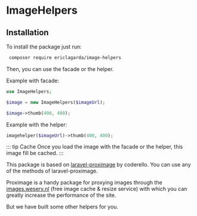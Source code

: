 # ImageHelpers


## Installation

To install the package just run:

```bash
 composer require ericlagarda/image-helpers
```


Then, you can use the facade or the helper.

Example with facade:

```php
use ImageHelpers;

$image = new ImageHelpers($imageUrl);

$image->thumb(400, 400);
```

Example with the helper:

```php
imagehelper($imageUrl)->thumb(400, 400);
```

::: tip Cache
Once you load the image with the facade or the helper, this image fill be cached.
:::



This package is based on [laravel-proximage](https://github.com/coderello/laravel-proximage) by coderello. You can use any of the methods of laravel-proximage.

Proximage is a handy package for proxying images through the [images.weserv.nl](https://images.weserv.nl) (free image cache & resize service) with which you can greatly increase the performance of the site.


But we have built some other helpers for you.

